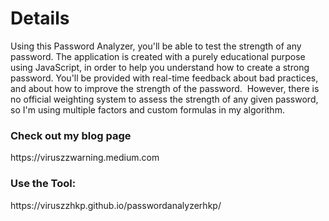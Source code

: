 # Details
Using this Password Analyzer, you'll be able to test the strength of any password. The application is created with a purely educational purpose using JavaScript, in order to help you understand how to create a strong password. You'll be provided with real-time feedback about bad practices, and about how to improve the strength of the password.  However, there is no official weighting system to assess the strength of any given password, so I'm using multiple factors and custom formulas in my algorithm. 

<h3>Check out my blog page</h3>
https://viruszzwarning.medium.com
<h3>Use the Tool:</h3>
https://viruszzhkp.github.io/passwordanalyzerhkp/
